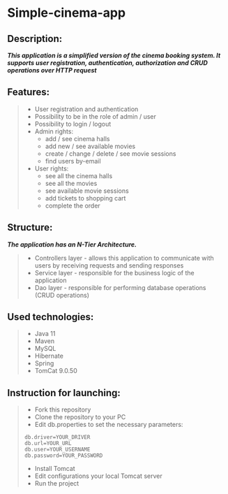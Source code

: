 # **Simple-cinema-app**

## Description:

***This application is a simplified version of the cinema booking system. It supports user registration,
authentication, authorization and CRUD operations over HTTP request***

## Features:

> - User registration and authentication
> - Possibility to be in the role of admin / user
> - Possibility to login / logout
> - Admin rights:
>   - add / see cinema halls
>   - add new / see available movies
>   - create / change / delete / see movie sessions
>   - find users by-email
> - User rights:
>   - see all the cinema halls
>   - see all the movies
>   - see available movie sessions
>   - add tickets to shopping cart
>   - complete the order

## Structure:

***The application has an N-Tier Architecture.***

> - Controllers layer - allows this application to communicate with users by receiving requests and
    sending responses
> - Service layer - responsible for the business logic of the application
> - Dao layer - responsible for performing database operations (CRUD operations)

## Used technologies:

> - Java 11
> - Maven
> - MySQL
> - Hibernate
> - Spring
> - TomCat 9.0.50

## Instruction for launching:

> - Fork this repository
> - Clone the repository to your PC
> - Edit db.properties to set the necessary parameters:
> ```
> db.driver=YOUR_DRIVER
> db.url=YOUR_URL
> db.user=YOUR_USERNAME
> db.password=YOUR_PASSWORD
>   ```
> - Install Tomcat
> - Edit configurations your local Tomcat server
> - Run the project
